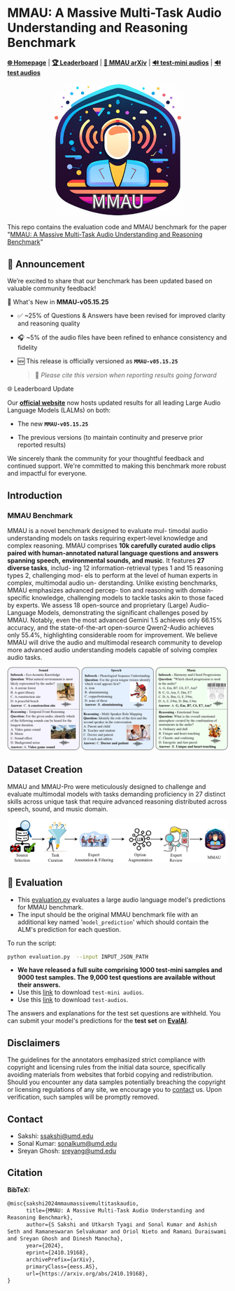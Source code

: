 
# MMAU: A Massive Multi-Task Audio Understanding and Reasoning Benchmark
[**🌐 Homepage**](https://sakshi113.github.io/mmau_homepage/) | [**🏆 Leaderboard**](https://sakshi113.github.io/mmau_homepage/#leaderboard) | [**📖 MMAU arXiv**](https://arxiv.org/pdf/2410.19168) | [**🔊 test-mini audios**](https://drive.google.com/file/d/1fERNIyTa0HWry6iIG1X-1ACPlUlhlRWA/view?usp=sharing) | [**🔊 test audios**](https://drive.google.com/file/d/1XqkRupC723zAeyDn4dYniqNv4uO-8rEg/view?usp=sharing)
                                          
<p align="center"><img src="https://github.com/Sakshi113/MMAU/blob/main/mmau_logo.png?raw=true" alt="GAMA Logo." width="300"/></p>


This repo contains the evaluation code and MMAU benchmark for the paper "[MMAU: A Massive Multi-Task Audio Understanding and Reasoning Benchmark]()"

## 📢 Announcement

We’re excited to share that our benchmark has been updated based on valuable community feedback!

🔄 What's New in **MMAU-v05.15.25**
- ✅ ~25% of Questions & Answers have been revised for improved clarity and reasoning quality

- 🎧 ~5% of the audio files have been refined to enhance consistency and fidelity

- 🆕 This release is officially versioned as **`MMAU-v05.15.25`**  
   > 📌 *Please cite this version when reporting results going forward*

🌐 Leaderboard Update

Our [**official website**](https://sakshi113.github.io/mmau_homepage/) now hosts updated results for all leading Large Audio Language Models (LALMs) on both:

- The new **`MMAU-v05.15.25`**

- The previous versions (to maintain continuity and preserve prior reported results)

We sincerely thank the community for your thoughtful feedback and continued support. We're committed to making this benchmark more robust and impactful for everyone.

## Introduction

### MMAU Benchmark

MMAU is a novel benchmark designed to evaluate mul- timodal audio understanding models on tasks requiring expert-level knowledge and complex reasoning. MMAU comprises **10k carefully curated audio clips paired with human-annotated natural language questions and answers spanning speech, environmental sounds, and music**. It features **27 diverse tasks**, includ- ing 12 information-retrieval types 1 and 15 reasoning types 2, challenging mod- els to perform at the level of human experts in complex, multimodal audio un- derstanding. Unlike existing benchmarks, MMAU emphasizes advanced percep- tion and reasoning with domain-specific knowledge, challenging models to tackle tasks akin to those faced by experts. We assess 18 open-source and proprietary (Large) Audio-Language Models, demonstrating the significant challenges posed by MMAU. Notably, even the most advanced Gemini 1.5 achieves only 66.15% accuracy, and the state-of-the-art open-source Qwen2-Audio achieves only 55.4%, highlighting considerable room for improvement. We believe MMAU will drive the audio and multimodal research community to develop more advanced audio understanding models capable of solving complex audio tasks.

![Alt text](mmau_hero.jpg)

## Dataset Creation

MMAU and MMAU-Pro were meticulously designed to challenge and evaluate multimodal models with tasks demanding proficiency in 27 distinct skills across unique task  that require advanced reasoning distributed across speech, sound, and music domain.

![Alt text](mmau_process.jpg)

## 🎯 Evaluation

- This [evaluation.py](https://github.com/Sakshi113/MMAU/blob/main/evaluation.py) evaluates a large audio language model's predictions for MMAU benchmark.
- The input should be the original MMAU benchmark file with an additional key named '`model_prediction`' which should contain the ALM's prediction for each question.
  
To run the script:
```bash
python evaluation.py  --input INPUT_JSON_PATH
```

- **We have released a full suite comprising 1000 test-mini samples and 9000 test samples. The 9,000 test questions are available without their answers.**
- Use this [link](https://drive.google.com/file/d/1fERNIyTa0HWry6iIG1X-1ACPlUlhlRWA/view?usp=sharing) to download `test-mini audios`.
- Use this [link](https://drive.google.com/file/d/1XqkRupC723zAeyDn4dYniqNv4uO-8rEg/view?usp=sharing) to download `test-audios`.

The answers and explanations for the test set questions are withheld. You can submit your model's predictions for the **test set** on **[EvalAI](https://eval.ai/web/challenges/challenge-page/2391/overview)**.

## Disclaimers
The guidelines for the annotators emphasized strict compliance with copyright and licensing rules from the initial data source, specifically avoiding materials from websites that forbid copying and redistribution. 
Should you encounter any data samples potentially breaching the copyright or licensing regulations of any site, we encourage you to [contact](#contact) us. Upon verification, such samples will be promptly removed.

## Contact
- Sakshi: ssakshi@umd.edu
- Sonal Kumar: sonalkum@umd.edu
- Sreyan Ghosh: sreyang@umd.edu

## Citation

**BibTeX:**
```
@misc{sakshi2024mmaumassivemultitaskaudio,
      title={MMAU: A Massive Multi-Task Audio Understanding and Reasoning Benchmark}, 
      author={S Sakshi and Utkarsh Tyagi and Sonal Kumar and Ashish Seth and Ramaneswaran Selvakumar and Oriol Nieto and Ramani Duraiswami and Sreyan Ghosh and Dinesh Manocha},
      year={2024},
      eprint={2410.19168},
      archivePrefix={arXiv},
      primaryClass={eess.AS},
      url={https://arxiv.org/abs/2410.19168}, 
}

```
